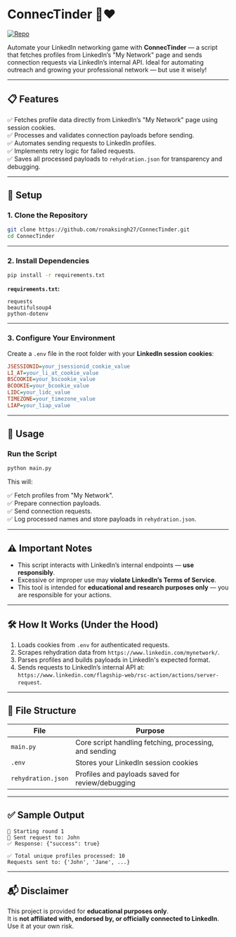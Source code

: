 
# ConnecTinder 🔗❤️

[![Repo](https://img.shields.io/badge/GitHub-ConnecTinder-blue?logo=github)](https://github.com/ronaksingh27/ConnecTinder)

Automate your LinkedIn networking game with **ConnecTinder** — a script that fetches profiles from LinkedIn’s "My Network" page and sends connection requests via LinkedIn’s internal API. Ideal for automating outreach and growing your professional network — but use it wisely!

---

## 📋 Features

✅ Fetches profile data directly from LinkedIn’s "My Network" page using session cookies.  
✅ Processes and validates connection payloads before sending.  
✅ Automates sending requests to LinkedIn profiles.  
✅ Implements retry logic for failed requests.  
✅ Saves all processed payloads to `rehydration.json` for transparency and debugging.

---

## 📂 Setup

### 1. Clone the Repository

```bash
git clone https://github.com/ronaksingh27/ConnecTinder.git
cd ConnecTinder
```

---

### 2. Install Dependencies

```bash
pip install -r requirements.txt
```

**`requirements.txt`:**
```text
requests
beautifulsoup4
python-dotenv
```

---

### 3. Configure Your Environment

Create a `.env` file in the root folder with your **LinkedIn session cookies**:

```ini
JSESSIONID=your_jsessionid_cookie_value
LI_AT=your_li_at_cookie_value
BSCOOKIE=your_bscookie_value
BCOOKIE=your_bcookie_value
LIDC=your_lidc_value
TIMEZONE=your_timezone_value
LIAP=your_liap_value
```

---

## 🚀 Usage

### Run the Script

```bash
python main.py
```

This will:

✅ Fetch profiles from "My Network".  
✅ Prepare connection payloads.  
✅ Send connection requests.  
✅ Log processed names and store payloads in `rehydration.json`.

---

## ⚠️ Important Notes

- This script interacts with LinkedIn’s internal endpoints — **use responsibly**.
- Excessive or improper use may **violate LinkedIn’s Terms of Service**.
- This tool is intended for **educational and research purposes only** — you are responsible for your actions.

---

## 🛠️ How It Works (Under the Hood)

1. Loads cookies from `.env` for authenticated requests.
2. Scrapes rehydration data from `https://www.linkedin.com/mynetwork/`.
3. Parses profiles and builds payloads in LinkedIn's expected format.
4. Sends requests to LinkedIn’s internal API at:  
   `https://www.linkedin.com/flagship-web/rsc-action/actions/server-request`.

---

## 📄 File Structure

| File               | Purpose |
|-------------------|---------|
| `main.py`         | Core script handling fetching, processing, and sending |
| `.env`             | Stores your LinkedIn session cookies |
| `rehydration.json` | Profiles and payloads saved for review/debugging |

---

## ✅ Sample Output

```text
🔄 Starting round 1
📨 Sent request to: John
✅ Response: {"success": true}

✅ Total unique profiles processed: 10
Requests sent to: {'John', 'Jane', ...}
```

---

## 📬 Disclaimer

This project is provided for **educational purposes only**.  
It is **not affiliated with, endorsed by, or officially connected to LinkedIn**.  
Use it at your own risk.
